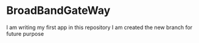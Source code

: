 # BroadBandGateWay
I am writing my first app in this repository
I am created the new branch for future purpose

